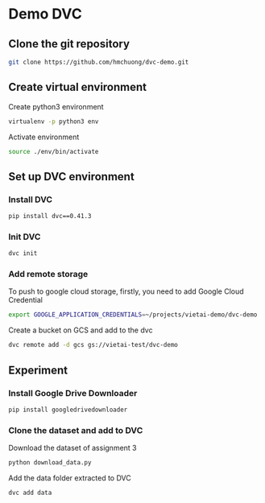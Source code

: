 # Demo DVC

## Clone the git repository
```bash
git clone https://github.com/hmchuong/dvc-demo.git
```

## Create virtual environment
Create python3 environment
```bash
virtualenv -p python3 env
```
Activate environment
```bash
source ./env/bin/activate
```

## Set up DVC environment
### Install DVC
```bash
pip install dvc==0.41.3
```
### Init DVC
```bash
dvc init
```
### Add remote storage
To push to google cloud storage, firstly, you need to add Google Cloud Credential
```bash
export GOOGLE_APPLICATION_CREDENTIALS=~/projects/vietai-demo/dvc-demo
```
Create a bucket on GCS and add to the dvc
```bash
dvc remote add -d gcs gs://vietai-test/dvc-demo
```
## Experiment
### Install Google Drive Downloader
```bash
pip install googledrivedownloader
```
### Clone the dataset and add to DVC
Download the dataset of assignment 3
```bash
python download_data.py
```
Add the data folder extracted to DVC
```bash
dvc add data
```
